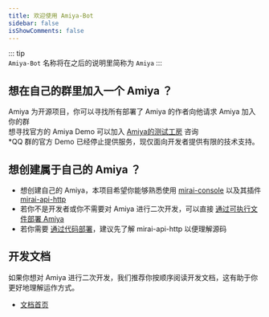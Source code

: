 ```yaml
---
title: 欢迎使用 Amiya-Bot
sidebar: false
isShowComments: false
---
```


::: tip <br>
`Amiya-Bot` 名称将在之后的说明里简称为 `Amiya`
:::

## 想在自己的群里加入一个 Amiya ？

Amiya 为开源项目，你可以寻找所有部署了 Amiya 的作者向他请求 Amiya 加入你的群<br>
想寻找官方的 Amiya Demo 可以加入 [Amiya的测试工房](/blog/notice) 咨询   
*QQ 群的官方 Demo 已经停止提供服务，现仅面向开发者提供有限的技术支持。

## 想创建属于自己的 Amiya ？

- 想创建自己的 Amiya，本项目希望你能够熟悉使用 [mirai-console](https://github.com/mamoe/mirai-console)
  以及其插件 [mirai-api-http](https://github.com/project-mirai/mirai-api-http)
- 若你不是开发者或你不需要对 Amiya 进行二次开发，可以直接 [通过可执行文件部署 Amiya](/docs/deployByExe)
- 若你需要 [通过代码部署](/docs/deployByCode)，建议先了解 mirai-api-http 以便理解源码

## 开发文档

如果你想对 Amiya 进行二次开发，我们推荐你按顺序阅读开发文档，这有助于你更好地理解运作方式。

- [文档首页](/docs/develop/develop)
